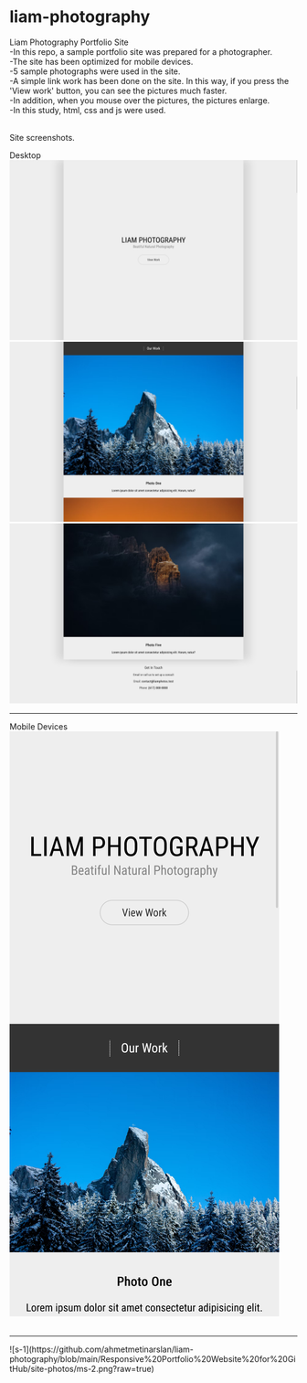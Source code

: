 # liam-photography
Liam Photography Portfolio Site<br> 
-In this repo, a sample portfolio site was prepared for a photographer.<br>
-The site has been optimized for mobile devices.<br>
-5 sample photographs were used in the site.<br>
-A simple link work has been done on the site. In this way, if you press the 'View work' button, you can see the pictures much faster.<br>
-In addition, when you mouse over the pictures, the pictures enlarge.<br>
-In this study, html, css and js were used.<br><br>

Site screenshots.<br>

Desktop<br>
![s-1](https://github.com/ahmetmetinarslan/liam-photography/blob/main/Responsive%20Portfolio%20Website%20for%20GitHub/site-photos/s-1.png?raw=true)<br>
![s-1](https://github.com/ahmetmetinarslan/liam-photography/blob/main/Responsive%20Portfolio%20Website%20for%20GitHub/site-photos/s-2.png?raw=true)<br>
![s-1](https://github.com/ahmetmetinarslan/liam-photography/blob/main/Responsive%20Portfolio%20Website%20for%20GitHub/site-photos/s-3.png?raw=true)<br>

<hr>

Mobile Devices<br>
![s-1](https://github.com/ahmetmetinarslan/liam-photography/blob/main/Responsive%20Portfolio%20Website%20for%20GitHub/site-photos/ms-1.png?raw=true)<br><br>
<hr>
![s-1](https://github.com/ahmetmetinarslan/liam-photography/blob/main/Responsive%20Portfolio%20Website%20for%20GitHub/site-photos/ms-2.png?raw=true)
